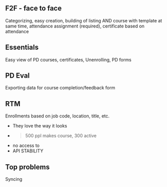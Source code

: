 ## F2F - face to face
Categorizing, easy creation, building of listing AND course with template at same time, attendance assignment (required), certificate based on attendance

## Essentials 

Easy view of PD courses, certificates, Unenrolling, PD forms

## PD Eval 
Exporting data for course completion/feedback form

## RTM 

Enrollments based on job code, location, title, etc.

- They love the way it looks 
- > 500 ppl makes course, 300 active
- no access to
- API STABILITY 


## Top problems
Syncing
